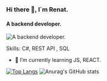 
### Hi there 👋, I`m Renat.
#### A backend developer.
![A backend developer.](https://sun9-39.userapi.com/impg/yO55SDDgWMIgtKWU1xSDYxSR9IRxPdWS7pZE-g/XGNch8vUNX8.jpg?size=681x176&quality=96&sign=ad5522bea12bac05032c350720382095&type=album)


Skills: C#, REST API , SQL

- 🌱 I’m currently learning JS, REACT. 

[![Top Langs](https://github-readme-stats.vercel.app/api/top-langs/?username=rollergod)](https://github.com/anuraghazra/github-readme-stats)
![Anurag's GitHub stats](https://github-readme-stats.vercel.app/api?username=rollergod&show_icons=true&theme=dracula )

